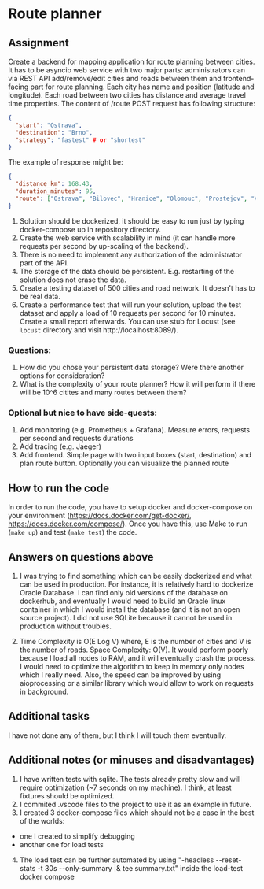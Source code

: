 # Route planner

## Assignment

Create a backend for mapping application for route planning between cities. It has to be asyncio web service with two major parts: administrators can via REST API add/remove/edit cities and roads between them and frontend-facing part for route planning. Each city has name and position (latitude and longitude). Each road between two cities has distance and average travel time properties. The content of /route  POST request has following structure:

```json
{
  "start": "Ostrava",
  "destination": "Brno",
  "strategy": "fastest" # or "shortest"
}
```

The example of response might be:

```json
{
  "distance_km": 168.43,
  "duration_minutes": 95,
  "route": ["Ostrava", "Bilovec", "Hranice", "Olomouc", "Prostejov", "Vyskov", "Brno"]
}
```

1. Solution should be dockerized, it should be easy to run just by typing docker-compose up in repository directory.
2. Create the web service with scalability in mind (it can handle more requests per second by up-scaling of the backend).
3. There is no need to implement any authorization of the administrator part of the API.
4. The storage of the data should be persistent. E.g. restarting of the solution does not erase the data.
5. Create a testing dataset of 500 cities and road network. It doesn't has to be real data.
6. Create a performance test that will run your solution, upload the test dataset and apply a load of 10 requests per second for 10 minutes. Create a small report afterwards. You can use stub for Locust (see `locust` directory and visit http://localhost:8089/).

### Questions:

1. How did you chose your persistent data storage? Were there another options for consideration?
2. What is the complexity of your route planner? How it will perform if there will be 10^6 citites and many routes between them?

### Optional but nice to have side-quests:

1. Add monitoring (e.g. Prometheus + Grafana). Measure errors, requests per second and requests durations
2. Add tracing (e.g. Jaeger)
3. Add frontend. Simple page with two input boxes (start, destination) and plan route button. Optionally you can visualize the planned route

## How to run the code

In order to run the code, you have to setup docker and docker-compose on your environment (https://docs.docker.com/get-docker/, https://docs.docker.com/compose/). Once you have this, use Make to run (`make up`) and test  (`make test`) the code.

## Answers on questions above
1. I was trying to find something which can be easily dockerized and what can be used in production. For instance, it is relatively hard to dockerize Oracle Database. I can find only old versions of the database on dockerhub, and eventually I would need to build an Oracle linux container in which I would install the database (and it is not an open source project). I did not use SQLite because it cannot be used in production without troubles.

2. Time Complexity is O(E Log V) where, E is the number of cities and V is the number of roads.
   Space Complexity: O(V).
   It would perform poorly because I load all nodes to RAM, and it will eventually crash the process. I would need to optimize the algorithm to keep in memory only nodes which I really need. Also, the speed can be improved by using aioprocessing or a similar library which would allow to work on requests in background.

## Additional tasks
I have not done any of them, but I think I will touch them eventually.


## Additional notes (or minuses and disadvantages)

1. I have written tests with sqlite. The tests already pretty slow and will require optimization (~7 seconds on my machine). I think, at least fixtures should be optimized.
2. I commited .vscode files to the project to use it as an example in future.
3. I created 3 docker-compose files which should not be a case in the best of the worlds:
  - one I created to simplify debugging
  - another one for load tests
4. The load test can be further automated by using "-headless --reset-stats -t 30s --only-summary |& tee summary.txt" inside the load-test docker compose